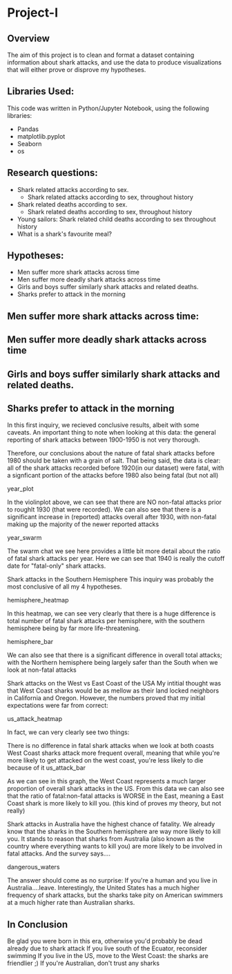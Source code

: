 # Project-I

## Overview

The aim of this project is to clean and format a dataset containing information about shark attacks, and use the data to produce visualizations that will either prove or disprove my hypotheses.

## Libraries Used:
This code was written in Python/Jupyter Notebook, using the following libraries:
- Pandas
- matplotlib.pyplot
- Seaborn
- os

## Research questions:
- Shark related attacks according to sex.
    - Shark related attacks according to sex, throughout history
- Shark related deaths according to sex.
    - Shark related deaths according to sex, throughout history
- Young sailors: Shark related child deaths according to sex throughout history
- What is a shark's favourite meal?

## Hypotheses:
- Men suffer more shark attacks across time
- Men suffer more deadly shark attacks across time
- Girls and boys suffer similarly shark attacks and related deaths.
- Sharks prefer to attack in the morning

## Men suffer more shark attacks across time:


## Men suffer more deadly shark attacks across time


## Girls and boys suffer similarly shark attacks and related deaths.


## Sharks prefer to attack in the morning







In this first inquiry, we recieved conclusive results, albeit with some caveats. An important thing to note when looking at this data: the general reporting of shark attacks between 1900-1950 is not very thorough.

Therefore, our conclusions about the nature of fatal shark attacks before 1980 should be taken with a grain of salt. That being said, the data is clear: all of the shark attacks recorded before 1920(in our dataset) were fatal, with a signficant portion of the attacks before 1980 also being fatal (but not all)

year_plot

In the violinplot above, we can see that there are NO non-fatal attacks prior to roughlt 1930 (that were recorded). We can also see that there is a significant increase in (reported) attacks overall after 1930, with non-fatal making up the majority of the newer reported attacks

year_swarm

The swarm chat we see here provides a little bit more detail about the ratio of fatal shark attacks per year. Here we can see that 1940 is really the cutoff date for "fatal-only" shark attacks.

Shark attacks in the Southern Hemisphere
This inquiry was probably the most conclusive of all my 4 hypotheses.

hemisphere_heatmap

In this heatmap, we can see very clearly that there is a huge difference is total number of fatal shark attacks per hemisphere, with the southern hemisphere being by far more life-threatening.

hemisphere_bar

We can also see that there is a significant difference in overall total attacks; with the Northern hemisphere being largely safer than the South when we look at non-fatal attacks

Shark attacks on the West vs East Coast of the USA
My intitial thought was that West Coast sharks would be as mellow as their land locked neighbors in California and Oregon. However, the numbers proved that my initial expectations were far from correct:

us_attack_heatmap

In fact, we can very clearly see two things:

There is no difference in fatal shark attacks when we look at both coasts
West Coast sharks attack more frequent overall, meaning that while you're more likely to get attacked on the west coast, you're less likely to die because of it
us_attack_bar

As we can see in this graph, the West Coast represents a much larger proportion of overall shark attacks in the US. From this data we can also see that the ratio of fatal:non-fatal attacks is WORSE in the East, meaning a East Coast shark is more likely to kill you. (this kind of proves my theory, but not really)

Shark attacks in Australia have the highest chance of fatality.
We already know that the sharks in the Southern hemisphere are way more likely to kill you. It stands to reason that sharks from Australia (also known as the country where everything wants to kill you) are more likely to be involved in fatal attacks. And the survey says....

dangerous_waters

The answer should come as no surprise: If you're a human and you live in Australia....leave. Interestingly, the United States has a much higher frequency of shark attacks, but the sharks take pity on American swimmers at a much higher rate than Australian sharks.

## In Conclusion
Be glad you were born in this era, otherwise you'd probably be dead already due to shark attack
If you live south of the Ecuator, reconsider swimming
If you live in the US, move to the West Coast: the sharks are friendlier ;)
If you're Australian, don't trust any sharks